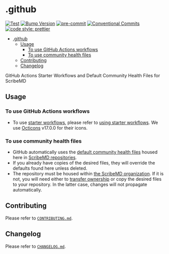 # .github

[![Test](https://github.com/ScribeMD/.github/workflows/Test/badge.svg)](https://github.com/ScribeMD/.github/actions/workflows/test.yaml)
[![Bump Version](https://github.com/ScribeMD/.github/workflows/Bump%20Version/badge.svg)](https://github.com/ScribeMD/.github/actions/workflows/bump-version.yaml)
[![pre-commit](https://img.shields.io/badge/pre--commit-enabled-brightgreen?logo=pre-commit&logoColor=white)](https://github.com/pre-commit/pre-commit)
[![Conventional Commits](https://img.shields.io/badge/Conventional%20Commits-1.0.0-yellow.svg?style=flat-square)](https://conventionalcommits.org)
[![code style: prettier](https://img.shields.io/badge/code_style-prettier-ff69b4.svg?style=flat-square)](https://github.com/prettier/prettier)

<!--TOC-->

- [.github](#github)
  - [Usage](#usage)
    - [To use GitHub Actions workflows](#to-use-github-actions-workflows)
    - [To use community health files](#to-use-community-health-files)
  - [Contributing](#contributing)
  - [Changelog](#changelog)

<!--TOC-->

GitHub Actions Starter Workflows and Default Community Health Files for ScribeMD

## Usage

### To use GitHub Actions workflows

- To use
  [starter workflows](https://docs.github.com/en/actions/using-workflows/creating-starter-workflows-for-your-organization),
  please refer to
  [using starter workflows](https://docs.github.com/en/actions/using-workflows/using-starter-workflows).
  We use [Octicons](https://primer.github.io/octicons/) v17.0.0 for their icons.

### To use community health files

- GitHub automatically uses the
  [default community health files](https://docs.github.com/en/communities/setting-up-your-project-for-healthy-contributions/creating-a-default-community-health-file)
  housed here in [ScribeMD repositories](https://github.com/ScribeMD/).
- If you already have copies of the desired files, they will override the
  defaults found here unless deleted.
- The repository must be housed within
  [the ScribeMD organization](https://github.com/ScribeMD/). If it is not, you
  will need either to
  [transfer ownership](https://docs.github.com/en/repositories/creating-and-managing-repositories/transferring-a-repository)
  or copy the desired files to your repository. In the latter case, changes will
  not propagate automatically.

## Contributing

Please refer to [`CONTRIBUTING.md`](CONTRIBUTING.md).

## Changelog

Please refer to [`CHANGELOG.md`](CHANGELOG.md).
